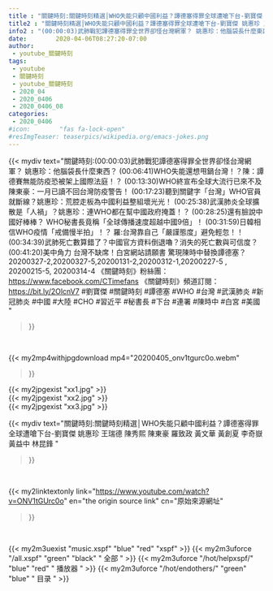 ```yaml
---
title : "關鍵時刻:關鍵時刻精選│WHO失能只顧中國利益？譚德塞得罪全球遭嗆下台-劉寶傑 姚惠珍 王瑞德  陳秀熙   陳東豪  羅致政 黃文華 黃創夏  李奇嶽 黃益中   林昆鋒 "
title2 : "關鍵時刻精選│WHO失能只顧中國利益？譚德塞得罪全球遭嗆下台-劉寶傑 姚惠珍 王瑞德  陳秀熙   陳東豪  羅致政 黃文華 黃創夏  李奇嶽 黃益中   林昆鋒 "
info2 : "(00:00:03)武肺戰犯譚德塞得罪全世界卻怪台灣網軍？ 姚惠珍：他腦袋長什麼東西？ (00:06:41)WHO失能還想甩鍋台灣！？陳：譚德賽無能防疫恐被架上國際法庭！？ (00:13:30)WHO終宣布全球大流行已來不及 陳東豪：一月已讀不回台灣防疫警告！ (00:17:23)聽到關鍵字「台灣」WHO官員就斷線？姚惠珍：荒腔走板為中國利益整組壞光光！ (00:25:38)武漢肺炎全球擴散是「人禍」？姚惠珍：連WHO都在幫中國政府掩蓋！？ (00:28:25)還有臉說中國好棒棒？ WHO秘書長竟稱「全球傳播速度超越中國9倍」！ (00:31:59)日韓相信WHO疫情「戒備慢半拍」！？ 羅:台灣靠自己「嚴謹態度」避免輕忽！！ (00:34:39)武肺死亡數算錯了？中國官方資料倒退嚕？消失的死亡數與可信度？ (00:41:20)美中角力 台灣不缺席！白宮網站請願書 驚現陳時中替換譚德塞？  20200327-2,20200327-5,20200131-2,20200312-1,20200227-5 , 20200215-5, 20200314-4  《關鍵時刻》粉絲團：https://www.facebook.com/CTimefans 《關鍵時刻》頻道訂閱：https://bit.ly/2OlcnV7  #劉寶傑 #關鍵時刻 #譚德塞 #WHO #台灣 #武漢肺炎 #新冠肺炎 #中國 #大陸 #CHO #習近平 #秘書長 #下台 #連署 #陳時中 #白宮 #美國 "
date:        2020-04-06T08:27:20-07:00
author:
 - youtube_關鍵時刻
tags:
 - youtube
 - 關鍵時刻
 - youtube_關鍵時刻
 - 2020_04
 - 2020_0406
 - 2020_0406_08
categories:
 - 2020_0406
#icon:        "fas fa-lock-open"
#resImgTeaser: teaserpics/wikipedia.org/emacs-jokes.png
---
```


{{< mydiv text="關鍵時刻:(00:00:03)武肺戰犯譚德塞得罪全世界卻怪台灣網軍？ 姚惠珍：他腦袋長什麼東西？ (00:06:41)WHO失能還想甩鍋台灣！？陳：譚德賽無能防疫恐被架上國際法庭！？ (00:13:30)WHO終宣布全球大流行已來不及 陳東豪：一月已讀不回台灣防疫警告！ (00:17:23)聽到關鍵字「台灣」WHO官員就斷線？姚惠珍：荒腔走板為中國利益整組壞光光！ (00:25:38)武漢肺炎全球擴散是「人禍」？姚惠珍：連WHO都在幫中國政府掩蓋！？ (00:28:25)還有臉說中國好棒棒？ WHO秘書長竟稱「全球傳播速度超越中國9倍」！ (00:31:59)日韓相信WHO疫情「戒備慢半拍」！？ 羅:台灣靠自己「嚴謹態度」避免輕忽！！ (00:34:39)武肺死亡數算錯了？中國官方資料倒退嚕？消失的死亡數與可信度？ (00:41:20)美中角力 台灣不缺席！白宮網站請願書 驚現陳時中替換譚德塞？  20200327-2,20200327-5,20200131-2,20200312-1,20200227-5 , 20200215-5, 20200314-4  《關鍵時刻》粉絲團：https://www.facebook.com/CTimefans 《關鍵時刻》頻道訂閱：https://bit.ly/2OlcnV7  #劉寶傑 #關鍵時刻 #譚德塞 #WHO #台灣 #武漢肺炎 #新冠肺炎 #中國 #大陸 #CHO #習近平 #秘書長 #下台 #連署 #陳時中 #白宮 #美國 "
>}}
<br>


{{< my2mp4withjpgdownload mp4="20200405_onv1tgurc0o.webm"
>}}

{{< my2jpgexist "xx1.jpg" >}}<br>
{{< my2jpgexist "xx2.jpg" >}}<br>
{{< my2jpgexist "xx3.jpg" >}}<br>



{{< mydiv text="關鍵時刻:關鍵時刻精選│WHO失能只顧中國利益？譚德塞得罪全球遭嗆下台-劉寶傑 姚惠珍 王瑞德  陳秀熙   陳東豪  羅致政 黃文華 黃創夏  李奇嶽 黃益中   林昆鋒 "
>}}
<br>

{{< my2linktextonly link="https://www.youtube.com/watch?v=ONV1tGUrc0o"
en="the origin source link" cn="原始來源網址"
>}}


<br>

{{< my2m3uexist "music.xspf"        "blue"   "red"    "xspf" >}} {{< my2m3uforce "/all.xspf"         "green"  "black"  " 全部 " >}} {{< my2m3uforce "/hot/helpxspf/"    "blue"   "red"    " 播放器 " >}} {{< my2m3uforce "/hot/endothers/"   "green"  "blue"   " 目录 " >}} 
